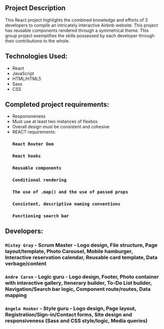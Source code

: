 ## Project Description

This React project highlights the combined knowledge and efforts of 3 developers to compile an intricately interactive Airbnb website. This project has reusable components rendered through a symmetrical theme. This group project exemplifies the skills possessed by each developer through their contributions to the whole.



## Technologies Used:
* React
* JavaScript
* HTML/HTML5
* Sass
* CSS



## Completed project requirements:
* Responsiveness
* Must use at least two instances of flexbox
* Overall design must be consistent and cohesive
* REACT requirements:
    ### `React Router Dom`
    ### `React hooks`
    ### `Reusable components`
    ### `Conditional rendering`
    ### `The use of .map() and the use of passed props`
    ### `Consistent, descriptive naming conventions`
    ### `Functioning search bar`


## Developers:
### `Mistey Gray` - Scrum Master - Logo design, File structure, Page layout/template, Photo Carousel, Mobile hamburger, Interactive reservation calendar, Reusable card template, Data verbage/content

### `Andre Caron` - Logic guru - Logo design, Footer, Photo container with interactive gallery, Itenerary builder, To-Do List builder, Navigation/Search bar logic, Component route/routes, Data mapping  

### `Angela Hooker` - Style guru - Logo design, Page layout, Registration/Sign-in/Contact forms, Site design and responsiveness (Sass and CSS style/logic, Media queries)    


